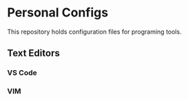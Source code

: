 # Personal Configs

This repository holds configuration files for programing tools.

## Text Editors

### VS Code

### VIM
